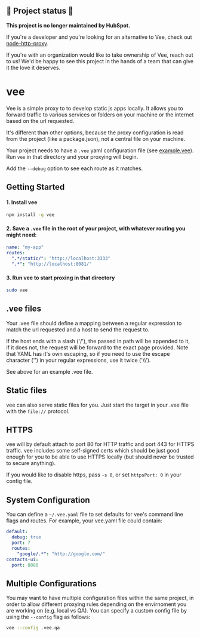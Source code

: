 ## :rotating_light: Project status :rotating_light:

**This project is no longer maintained by HubSpot.**

If you're a developer and you're looking for an alternative to Vee, check out [node-http-proxy](https://github.com/nodejitsu/node-http-proxy).

If you're with an organization would like to take ownership of Vee, reach out to us! We'd be happy to see this project in the hands of a team that can give it the love it deserves.

vee
===

Vee is a simple proxy to to develop static js apps locally.  It allows you to forward traffic to various services or folders on your machine or the internet based on the url requested.

It's different than other options, because the proxy configuration is read from the project (like a package.json), not a central file on your machine.

Your project needs to have a `.vee` yaml configuration file (see [example.vee](https://github.com/HubSpot/vee/blob/master/example.vee)).  Run
`vee` in that directory and your proxying will begin.

Add the `--debug` option to see each route as it matches.

Getting Started
------------

#### 1. Install vee

```bash
npm install -g vee
```

#### 2. Save a `.vee` file in the root of your project, with whatever routing you might need:

```yaml
name: "my-app"
routes:
  ".*/static/": "http://localhost:3333"
  ".*": "http://localhost:8081/"
```

#### 3. Run vee to start proxing in that directory

```bash
sudo vee
```

.vee files
----------

Your .vee file should define a mapping between a regular expression to match the url
requested and a host to send the request to.

If the host ends with a slash ('/'), the passed in path will be appended to it, if it
does not, the request will be forward to the exact page provided.  Note that YAML has
it's own escaping, so if you need to use the escape character ('\') in your regular
expressions, use it twice ('\\\\').

See above for an example .vee file.

Static files
------------

vee can also serve static files for you.  Just start the target in your .vee file with
the `file://` protocol.

HTTPS
-----

vee will by default attach to port 80 for HTTP traffic and port 443 for HTTPS traffic.
vee includes some self-signed certs which should be just good enough for you to be
able to use HTTPS locally (but should never be trusted to secure anything).

If you would like to disable https, pass `-s 0`, or set `httpsPort: 0` in your config
file.

System Configuration
--------------------

You can define a `~/.vee.yaml` file to set defaults for vee's command line flags
and routes.  For example, your vee.yaml file could contain:

```yaml
default:
  debug: true
  port: 7
  routes:
    "google/.*": "http://google.com/"
contacts-ui:
  port: 8888
```

Multiple Configurations
-----------------------

You may want to have multiple configuration files within the same project, in order to allow different proxying rules depending on the envirnoment you are working on (e.g. local vs QA). You can specify a custom config file by using the `--config` flag as follows:

```bash
vee --config .vee.qa
```
